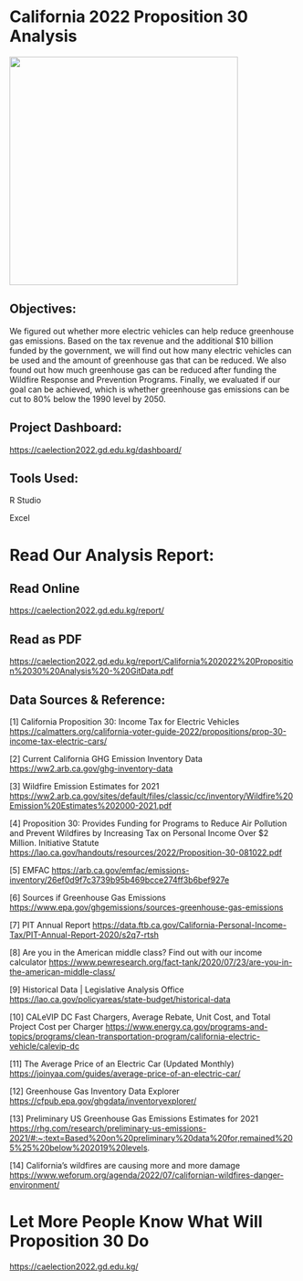 # California 2022 Proposition 30 Analysis

<img src="https://caelection2022.gd.edu.kg/background.gif" width=400px />

## Objectives:

We figured out whether more electric vehicles can help reduce greenhouse gas emissions. Based on the tax revenue and the additional $10 billion funded by the government, we will find out how many electric vehicles can be used and the amount of greenhouse gas that can be reduced. We also found out how much greenhouse gas can be reduced after funding the Wildfire Response and Prevention Programs. Finally, we evaluated if our goal can be achieved, which is whether greenhouse gas emissions can be cut to 80% below the 1990 level by 2050.

## Project Dashboard:

https://caelection2022.gd.edu.kg/dashboard/

## Tools Used:

R Studio

Excel

# Read Our Analysis Report:

## Read Online

https://caelection2022.gd.edu.kg/report/

## Read as PDF

https://caelection2022.gd.edu.kg/report/California%202022%20Proposition%2030%20Analysis%20-%20GitData.pdf

## Data Sources & Reference:

[1] California Proposition 30: Income Tax for Electric Vehicles https://calmatters.org/california-voter-guide-2022/propositions/prop-30-income-tax-electric-cars/

[2] Current California GHG Emission Inventory Data https://ww2.arb.ca.gov/ghg-inventory-data

[3] Wildfire Emission Estimates for 2021 https://ww2.arb.ca.gov/sites/default/files/classic/cc/inventory/Wildfire%20Emission%20Estimates%202000-2021.pdf

[4] Proposition 30: Provides Funding for Programs to Reduce Air Pollution and Prevent Wildfires by Increasing Tax on Personal Income Over $2 Million. Initiative Statute https://lao.ca.gov/handouts/resources/2022/Proposition-30-081022.pdf

[5] EMFAC https://arb.ca.gov/emfac/emissions-inventory/26ef0d9f7c3739b95b469bcce274ff3b6bef927e

[6] Sources if Greenhouse Gas Emissions https://www.epa.gov/ghgemissions/sources-greenhouse-gas-emissions

[7] PIT Annual Report https://data.ftb.ca.gov/California-Personal-Income-Tax/PIT-Annual-Report-2020/s2q7-rtsh

[8] Are you in the American middle class? Find out with our income calculator https://www.pewresearch.org/fact-tank/2020/07/23/are-you-in-the-american-middle-class/

[9] Historical Data | Legislative Analysis Office https://lao.ca.gov/policyareas/state-budget/historical-data

[10] CALeVIP DC Fast Chargers, Average Rebate, Unit Cost, and Total Project Cost per Charger https://www.energy.ca.gov/programs-and-topics/programs/clean-transportation-program/california-electric-vehicle/calevip-dc

[11] The Average Price of an Electric Car (Updated Monthly) https://joinyaa.com/guides/average-price-of-an-electric-car/

[12] Greenhouse Gas Inventory Data Explorer https://cfpub.epa.gov/ghgdata/inventoryexplorer/

[13] Preliminary US Greenhouse Gas Emissions Estimates for 2021 https://rhg.com/research/preliminary-us-emissions-2021/#:~:text=Based%20on%20preliminary%20data%20for,remained%205%25%20below%202019%20levels.

[14] California’s wildfires are causing more and more damage https://www.weforum.org/agenda/2022/07/californian-wildfires-danger-environment/

# Let More People Know What Will Proposition 30 Do

https://caelection2022.gd.edu.kg/
